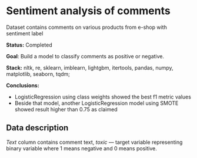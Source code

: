 # Sentiment analysis of comments
Dataset contains comments on various products from e-shop with sentiment label

**Status:** Completed

**Goal**: Build a model to classify comments as positive or negative.

**Stack:** nltk, re, sklearn, imblearn, lightgbm, itertools, pandas, numpy, matplotlib, seaborn, tqdm;

**Conclusions:**
- LogisticRegression using class weights showed the best f1 metric values
- Beside that model, another LogisticRegression model using SMOTE showed result higher than 0.75 as claimed

## Data description
*Text* column contains comment text, *toxic* — target variable representing binary variable where 1 means negative and 0 means positive.
